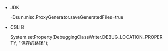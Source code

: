 - JDK

  -Dsun.misc.ProxyGenerator.saveGeneratedFiles=true

- CGLIB

  System.setProperty(DebuggingClassWriter.DEBUG_LOCATION_PROPERTY, "保存的路径");
